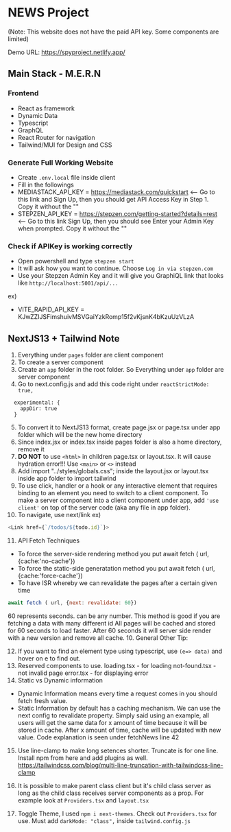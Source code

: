 # NEWS Project

(Note: This website does not have the paid API key. Some components are limited)

Demo URL: https://spyproject.netlify.app/

## Main Stack - M.E.R.N

### Frontend

- React as framework
- Dynamic Data
- Typescript
- GraphQL
- React Router for navigation
- Tailwind/MUI for Design and CSS

### Generate Full Working Website

- Create `.env.local` file inside client
- Fill in the followings
- MEDIASTACK_API_KEY = https://mediastack.com/quickstart <-- Go to this link and Sign Up, then you should get API Access Key in Step 1. Copy it without the ""
- STEPZEN_API_KEY = https://stepzen.com/getting-started?details=rest <-- Go to this link Sign Up, then you should see Enter your Admin Key when prompted. Copy it without the ""

### Check if APIKey is working correctly

- Open powershell and type `stepzen start`
- It will ask how you want to continue. Choose `Log in via stepzen.com`
- Use your Stepzen Admin Key and it will give you GraphiQL link that looks like `http://localhost:5001/api/...`

ex)

- VITE_RAPID_API_KEY = KJwZZIJSFimshuivMSVGaiYzkRomp15f2vKjsnK4bKzuUzVLzA

## NextJS13 + Tailwind Note

1. Everything under `pages` folder are client component
2. To create a server component
3. Create an `app` folder in the root folder. So Everything under `app` folder are server component
4. Go to next.config.js and add this code right under `reactStrictMode: true,`

```
  experimental: {
    appDir: true
  }
```

5. To convert it to NextJS13 format, create page.jsx or page.tsx under app folder which will be the new home directory
6. Since index.jsx or index.tsx inside pages folder is also a home directory, remove it
7. **DO NOT** to use `<html>` in children page.tsx or layout.tsx. It will cause hydration error!!! Use `<main>` or `<>` instead
8. Add import "../styles/globals.css"; inside the layout.jsx or layout.tsx inside app folder to import tailwind
9. To use click, handler or a hook or any interactive element that requires binding to an element you need to switch to a client component.
   To make a server component into a client component under app, add `'use client'` on top of the server code (aka any file in app folder).
10. To navigate, use next/link ex)

```js
<Link href={`/todos/${todo.id}`}>
```

11. API Fetch Techniques

- To force the server-side rendering method you put
  await fetch ( url, {cache:'no-cache'})
- To force the static-side generatation method you put
  await fetch ( url, {cache:'force-cache'})
- To have ISR whereby we can revalidate the pages after a certain given time

```js
await fetch ( url, {next: revalidate: 60})
```

60 represents seconds. can be any number. This method is good if you are fetching a data with many different id
All pages will be cached and stored for 60 seconds to load faster. After 60 seconds it will server side render with a new version and remove all cache. 10. General Other Tip:

12. If you want to find an element type using typescript, use `(e=> data)` and hover on e to find out.
13. Reserved components to use.
    loading.tsx - for loading
    not-found.tsx - not invalid page
    error.tsx - for displaying error
14. Static vs Dynamic information

- Dynamic Information means every time a request comes in you should fetch fresh value.
- Static Information by default has a caching mechanism. We can use the next config to revalidate property. Simply said using an example, all users will get the same data for x amount
  of time because it will be stored in cache. After x amount of time, cache will be updated with new value. Code explanation is seen under fetchNews line 42

15. Use line-clamp to make long setences shorter. Truncate is for one line. Install npm from here and add plugins as well. https://tailwindcss.com/blog/multi-line-truncation-with-tailwindcss-line-clamp

16. It is possible to make parent class client but it's child class server as long as the child class receives server components as a prop.
    For example look at `Providers.tsx` and `layout.tsx`

17. Toggle Theme, I used `npm i next-themes`. Check out `Providers.tsx` for use. Must add `darkMode: "class",` inside `tailwind.config.js`
